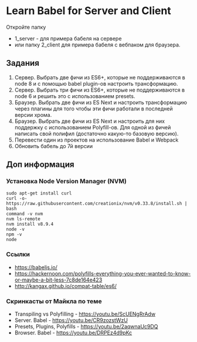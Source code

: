 # Learn Babel for Server and Client

Откройте папку

* 1_server - для примера бабеля на сервере
* или папку 2_client для примера бабеля с вебпаком для браузера.

## Задания

1. Сервер. Выбрать две фичи из ES6+, которые не поддерживаются в node 8 и с помощью babel plugin-ов настроить трансформацию.
2. Сервер. Выбрать три фичи из ES6+, которые не поддерживаются в node 6 и решить это с использованием presets.
3. Браузер. Выбрать две фичи из ES Next и настроить трансформацию через плагины для того чтобы эти фичи работали в последней версии хрома.
4. Браузер. Выбрать две фичи из ES Next и настроить для них поддержку с использованием Polyfill-ов. Для одной из фичей написать свой полифил (достаточно какую-то базовую версию).
5. Перевести один из проектов на использование Babel и Webpack
6. Обновить бабель до 7й версии

## Доп информация

### Установка Node Version Manager (NVM)
```
sudo apt-get install curl
curl -o- https://raw.githubusercontent.com/creationix/nvm/v0.33.8/install.sh | bash
command -v nvm
nvm ls-remote
nvm install v8.9.4
node -v
npm -v
node
```

### Ссылки

* https://babeljs.io/
* https://hackernoon.com/polyfills-everything-you-ever-wanted-to-know-or-maybe-a-bit-less-7c8de164e423
* http://kangax.github.io/compat-table/es6/

### Скринкасты от Майкла по теме

* Transpiling vs Polyfilling - https://youtu.be/ScUENgRrAdw
* Server. Babel - https://youtu.be/CR9zozstWzU
* Presets, Plugins, Polyfills - https://youtu.be/2aqwnaUc9DQ
* Browser. Babel - https://youtu.be/DRPEz4d9pKc
